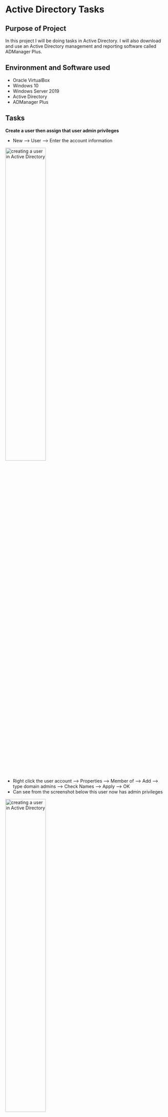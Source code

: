 <h1>Active Directory Tasks</h1>

Purpose of Project
--
In this project I will be doing tasks in Active Directory. I will also download and use an Active Directory management and reporting software called ADManager Plus.

Environment and Software used
--
- Oracle VirtualBox
- Windows 10
- Windows Server 2019
- Active Directory
- ADManager Plus

Tasks
--
**Create a user then assign that user admin privileges**
- New --> User --> Enter the account information 

<img src="https://i.imgur.com/kqRxoQe.png" height="50%" width="50%" alt="creating a user in Active Directory"/>

- Right click the user account --> Properties --> Member of --> Add --> type domain admins --> Check Names --> Apply --> OK
- Can see from the screenshot below this user now has admin privileges

<img src="https://i.imgur.com/SuazUl0.png" height="50%" width="50%" alt="creating a user in Active Directory"/>


**How to check if a computer is being managed by Active Directory**
- Right click Start --> System --> Rename is PC (advanced)
- Can see from the screenshot below that this PC is not being managed by Active Directory because it is in a workgroup

  <img src="https://i.imgur.com/BjD49pT.png" height="50%" width="50%" alt="creating a user in Active Directory"/>

**How to find information on the local account of a computer**
- Right click Start --> Computer Management --> Local Users and Groups --> Users 

<img src="https://i.imgur.com/lwSSLT3.png" height="50%" width="50%" alt="creating a user in Active Directory"/>

**How to see which computer has been joined to the domain**
- In the Domain Controller --> Domain name --> Computers

**Join a computer to the domain**
- On the computer, set the DNS to be the DC's IP address
- Right click Start --> System --> Rename this PC (advanced) --> Change --> Domain --> Enter your Domain name --> Enter the the Domain name\admin account & passwo
- Go to Active Directory Users and Computers and see if the computer has been added to the Computers folder

  
**Ticket 1 <br>
Name: Charles Morgan <br>
Job title: HR Consultant <br>
Office: 349**

- Right click New --> User --> Enter the user information
- Once user has been created --> Right click the account --> Properties --> Organisation --> Enter the Job Title --> General --> Enter the office number

<img src="https://i.imgur.com/4BpGl1y.png" height="50%" width="50%" alt="creating a user in Active Directory"/>

- This user will now be able to login to any machine that is connected to the domain

**Ticket 2 <br>
New Group <br>
Name: Human Resources <br>
Add Charles Morgan to this group** <br>

- Right click --> New --> Group --> Enter the group name --> Enter the group type and scope
- Right click the user's name --> Properties --> Member of --> Add --> Type Human Resources --> Check Names --> Apply --> OK

<img src="https://i.imgur.com/7sLKV8z.png" height="50%" width="50%" alt="creating a user in Active Directory"/>

***Flashcard group type security & distribution, group scope - domain local, global, universe***
***Flashcard difference between organisational unit and containers***

**Ticket 3 <br>
New Organisational Unit <br>
OU: HumanResourceOU <br>
Add Human Resources group to OU**

- Right click the domain name --> New --> Organisational Unit --> Enter the name
- Right click the Human Resource group --> Move --> HumanResourcesOU

**How to search for a user in AD**
- ADUC --> In the top bar select 'Find objects in active directory domain services' --> Enter the name of the user --> Find Now

<img src="https://i.imgur.com/tqPqK61.png" height="50%" width="50%" alt="creating a user in Active Directory"/>

**How to reset a password in AD**
- Find the user in AD --> Right click --> Reset password

**See password and lockout policy**
- AD --> Tools --> Group policy management --> Forest --> Domains --> Right click Default Domain policy --> Edit --> Policies --> Windows Settings --> Security settings --> Account policies

<img src="https://i.imgur.com/eT1BjFp.png" height="50%" width="50%" alt="creating a user in Active Directory"/>

**Ticket 4:<br>
My account is locked can you help?**

- AD --> Right click the account --> Properties --> Account --> Unlock account
  
<img src="https://i.imgur.com/1tnmGj4.png" height="50%" width="50%" alt="creating a user in Active Directory"/>

**How to disable an account**
- AD --> Right click the account --> Disable account

<br> <br>

**People may use scripts when they login**
 - Right click account --> Properties --> Profile
 - **Logon script** - script that is executed automatically when a user logs into their computer. Such as, run 
 a program, set up printers, and connect to shared folders.

**Home folder**
 - location on a network server where a user can store and access their personal files and data.
 - Right click account --> Properties --> Profile

**Changing someone's lastname can cause issues**
 - Their user account, email address, and other associated information may need to be updated to reflect the new last name.

**Get access to more features in the Properties tab**
- View --> Advanced Features

<img src="https://i.imgur.com/141ngkZ.png" height="50%" width="50%" alt="creating a user in Active Directory"/>

**Download ADManager Plus**
 - **Note:** An application used to manage AD
 - Login to a computer with an admin account
 - If having problem connecting to the internet
   - Change adapter options --> Ethernet --> IPv4 --> Properties --> preferred dns: 8.8.8.8 (Change this back once download is complete)
 - Download google chrome
 - Search and downloadad manageengine admanager plus

<img src="https://i.imgur.com/8ynmxYf.png" height="50%" width="50%" alt="creating a user in Active Directory"/>

 - Once the download is complete, run the program as an administrator
 - Uncheck 'Yes, I want to view readme file'

**Create a user in ADManager**
 - Management --> Create a single user --> Input the user information

<img src="https://i.imgur.com/ZPqUuTL.png" height="50%" width="50%" alt="creating a user in Active Directory"/>

- Can see from looking in ADUC that user James Taylor has been created

<img src="https://i.imgur.com/K2RBqg8.png" height="50%" width="50%" alt="creating a user in Active Directory"/>

**Unlock a user in ADManager**
- Management --> Unlock users --> Search the name of the user --> Check the box --> Apply






